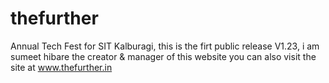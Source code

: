 # thefurther
Annual Tech Fest for SIT Kalburagi,
this is the firt public release V1.23,
i am sumeet hibare the creator & manager of this website
you can also visit the site at www.thefurther.in
